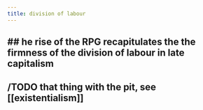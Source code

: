 ```yaml
---
title: division of labour
---
```


## ## he rise of the RPG recapitulates the the firmness of the division of labour in late capitalism
## /TODO that thing with the pit, see [[existentialism]]
##
